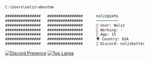 ```css
C:\Users\nolzz>aboutme

################   ################      nolzz@info
################   ################      ──────────
################   ################      👤 User: Nolzz
################   ################      💪 Working: -
################   ################      🎈 Age: 15
################   ################      🌍 Country: USA
################   ################      🔗 Discord: nolzzbetter
```
[![Discord Presence](https://lanyard.cnrad.dev/api/973353143389794444)](https://discord.com/users/973353143389794444)
[![Top Langs](https://github-readme-stats.vercel.app/api/top-langs/?username=NolzzBetter)](https://frzn.fun)
